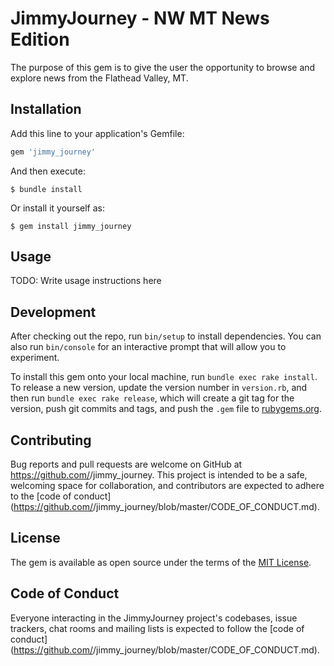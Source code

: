 # JimmyJourney - NW MT News Edition

The purpose of this gem is to give the user the opportunity to browse and explore news from the Flathead Valley, MT. 

## Installation

Add this line to your application's Gemfile:

```ruby
gem 'jimmy_journey'
```

And then execute:

    $ bundle install

Or install it yourself as:

    $ gem install jimmy_journey

## Usage

TODO: Write usage instructions here

## Development

After checking out the repo, run `bin/setup` to install dependencies. You can also run `bin/console` for an interactive prompt that will allow you to experiment.

To install this gem onto your local machine, run `bundle exec rake install`. To release a new version, update the version number in `version.rb`, and then run `bundle exec rake release`, which will create a git tag for the version, push git commits and tags, and push the `.gem` file to [rubygems.org](https://rubygems.org).

## Contributing

Bug reports and pull requests are welcome on GitHub at https://github.com/<github username>/jimmy_journey. This project is intended to be a safe, welcoming space for collaboration, and contributors are expected to adhere to the [code of conduct](https://github.com/<github username>/jimmy_journey/blob/master/CODE_OF_CONDUCT.md).


## License

The gem is available as open source under the terms of the [MIT License](https://opensource.org/licenses/MIT).

## Code of Conduct

Everyone interacting in the JimmyJourney project's codebases, issue trackers, chat rooms and mailing lists is expected to follow the [code of conduct](https://github.com/<github username>/jimmy_journey/blob/master/CODE_OF_CONDUCT.md).
